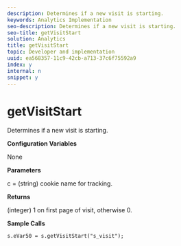 ```yaml
---
description: Determines if a new visit is starting.
keywords: Analytics Implementation
seo-description: Determines if a new visit is starting.
seo-title: getVisitStart
solution: Analytics
title: getVisitStart
topic: Developer and implementation
uuid: ea568357-11c9-42cb-a713-37c6f75592a9
index: y
internal: n
snippet: y
---
```


# getVisitStart

Determines if a new visit is starting.

 **Configuration Variables**

None

**Parameters**

c = (string) cookie name for tracking.

**Returns**

(integer) 1 on first page of visit, otherwise 0.

**Sample Calls**

```
s.eVar50 = s.getVisitStart("s_visit");
```

